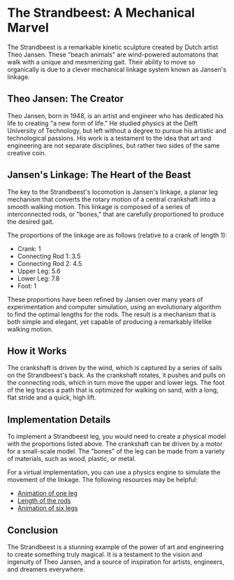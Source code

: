 # The Strandbeest: A Mechanical Marvel

The Strandbeest is a remarkable kinetic sculpture created by Dutch artist Theo Jansen. These "beach animals" are wind-powered automatons that walk with a unique and mesmerizing gait. Their ability to move so organically is due to a clever mechanical linkage system known as Jansen's linkage.

## Theo Jansen: The Creator

Theo Jansen, born in 1948, is an artist and engineer who has dedicated his life to creating "a new form of life." He studied physics at the Delft University of Technology, but left without a degree to pursue his artistic and technological passions. His work is a testament to the idea that art and engineering are not separate disciplines, but rather two sides of the same creative coin.

## Jansen's Linkage: The Heart of the Beast

The key to the Strandbeest's locomotion is Jansen's linkage, a planar leg mechanism that converts the rotary motion of a central crankshaft into a smooth walking motion. This linkage is composed of a series of interconnected rods, or "bones," that are carefully proportioned to produce the desired gait.

The proportions of the linkage are as follows (relative to a crank of length 1):

*   Crank: 1
*   Connecting Rod 1: 3.5
*   Connecting Rod 2: 4.5
*   Upper Leg: 5.6
*   Lower Leg: 7.8
*   Foot: 1

These proportions have been refined by Jansen over many years of experimentation and computer simulation, using an evolutionary algorithm to find the optimal lengths for the rods. The result is a mechanism that is both simple and elegant, yet capable of producing a remarkably lifelike walking motion.

## How it Works

The crankshaft is driven by the wind, which is captured by a series of sails on the Strandbeest's back. As the crankshaft rotates, it pushes and pulls on the connecting rods, which in turn move the upper and lower legs. The foot of the leg traces a path that is optimized for walking on sand, with a long, flat stride and a quick, high lift.

## Implementation Details

To implement a Strandbeest leg, you would need to create a physical model with the proportions listed above. The crankshaft can be driven by a motor for a small-scale model. The "bones" of the leg can be made from a variety of materials, such as wood, plastic, or metal.

For a virtual implementation, you can use a physics engine to simulate the movement of the linkage. The following resources may be helpful:

*   [Animation of one leg](https://upload.wikimedia.org/wikipedia/commons/6/61/Strandbeest-Walking-Animation.gif)
*   [Length of the rods](https://upload.wikimedia.org/wikipedia/commons/2/23/Strandbeest_Leg_Proportions.svg)
*   [Animation of six legs](https://upload.wikimedia.org/wikipedia/commons/9/93/Strandbeest_walking_with_six_legs.gif)

## Conclusion

The Strandbeest is a stunning example of the power of art and engineering to create something truly magical. It is a testament to the vision and ingenuity of Theo Jansen, and a source of inspiration for artists, engineers, and dreamers everywhere.
